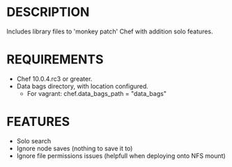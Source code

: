 DESCRIPTION
===========

Includes library files to 'monkey patch' Chef with addition solo features.

REQUIREMENTS
============

 - Chef 10.0.4.rc3 or greater.
 - Data bags directory, with location configured.
   - For vagrant: chef.data_bags_path = "data_bags"

FEATURES
========

 - Solo search
 - Ignore node saves (nothing to save it to)
 - Ignore file permissions issues (helpfull when deploying onto NFS mount)

